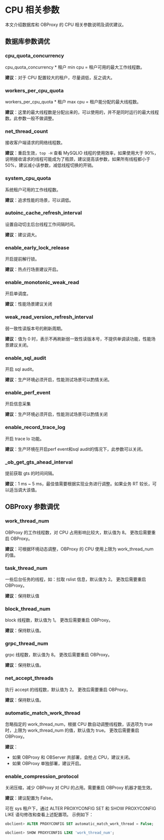 # CPU 相关参数

本文介绍数据库和 OBProxy 的 CPU 相关参数说明及调优建议。

## 数据库参数调优

### cpu_quota_concurrency

cpu_quota_concurrency * 租户 min cpu = 租户可用的最大工作线程数。

**建议**：对于 CPU 配置较大的租户，尽量调低，反之调大。

### workers_per_cpu_quota

workers_per_cpu_quota * 租户 max cpu = 租户能分配的最大线程数。

**建议**：这里的最大线程数是分配出来的，可以使用的，并不是同时运行的最大线程数。此参数一般不做调整。

### net_thread_count

接收客户端请求的网络线程数。

**建议**：重启生效，`top -H` 查看 MySQLIO 线程的使用效率，如果使用大于 90%，说明接收请求的线程可能成为了瓶颈，建议提高该参数，如果所有线程都小于 50%，建议减小该参数，减低线程切换的开销。

### system_cpu_quota

系统租户可用的工作线程数。

**建议**：追求性能的场景，可以调低。

### autoinc_cache_refresh_interval

设置自动切主后台线程工作间隔时间。

**建议**：建议调大。

### enable_early_lock_release

开启提前解行锁。

**建议**：热点行场景建议开启。

### enable_monotonic_weak_read

开启单调度。

**建议**：性能场景建议关闭

### weak_read_version_refresh_interval

弱一致性读版本号的刷新周期。

**建议**：值为 0 时，表示不再刷新弱一致性读版本号，不提供单调读功能，性能场景建议关闭。

### enable_sql_audit

开启 sql audit。

**建议**：生产环境必须开启，性能测试场景可以酌情关闭。

### enable_perf_event

开启信息采集

**建议**：生产环境必须开启，性能测试场景可以酌情关闭

### enable_record_trace_log

开启 trace lo 功能。

**建议**：生产环境在开启perf event和sql audit的情况下，此参数可以关闭。

### _ob_get_gts_ahead_interval

提前获取 gts 的时间间隔。

**建议**：1 ms ~ 5 ms，最佳值需要根据实现业务进行调整。如果业务 RT 较长，可以适当调大该值。

## OBProxy 参数调优

### work_thread_num

OBProxy 的工作线程数，对 CPU 占用影响比较大，默认值为 8。
更改后需要重启 OBProxy。

**建议**：可根据环境动态调整，OBProxy 的 CPU 使用上限为 work_thread_num 的值。

### task_thread_num

一些后台任务的线程，如：拉取 rslist 信息，默认值为 2。
更改后需要重启 OBProxy。

**建议**：保持默认值

### block_thread_num

block 线程数，默认值为 1。
更改后需要重启 OBProxy。

**建议**：保持默认值。

### grpc_thread_num

grpc 线程数，默认值为 8。
更改后需要重启 OBProxy。

**建议**：保持默认值。

### net_accept_threads

执行 accept 的线程数，默认值为 2。
更改后需要重启 OBProxy。

**建议**：保持默认值。

### automatic_match_work_thread

忽略指定的 work_thread_num，根据 CPU 数自动调整线程数，该选项为 true 时，上限为 work_thread_num 的值，默认值为 true。
更改后需要重启 OBProxy。

**建议**：

* 如果 OBProxy 和 OBServer 共部署，会抢占 CPU，建议关闭。
* 如果 OBProxy 单独部署，建议开启。

### enable_compression_protocol

关闭压缩，减少 OBProxy 对 CPU 的占用。需要重启 OBProxy 机器才能生效。

**建议**：建议配置为 False。

可在 sys 租户下，通过 ALTER PROXYCONFIG SET 和 SHOW PROXYCONFIG LIKE 语句修改和查看上述配置项。 示例如下：

```sql
obclient> ALTER PROXYCONFIG SET automatic_match_work_thread = False; 

obclient> SHOW PROXYCONFIG LIKE 'work_thread_num';
```

